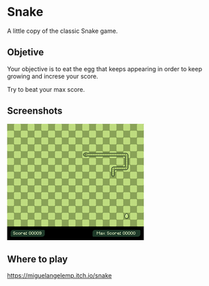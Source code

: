 # Snake

A little copy of the classic Snake game.

## Objetive 

Your objective is to eat the egg that keeps appearing in order to keep growing and increse your score.

Try to beat your max score.

## Screenshots

![Screenshot 1](screenshots/screenshot1.png)

## Where to play

https://miguelangelemp.itch.io/snake
